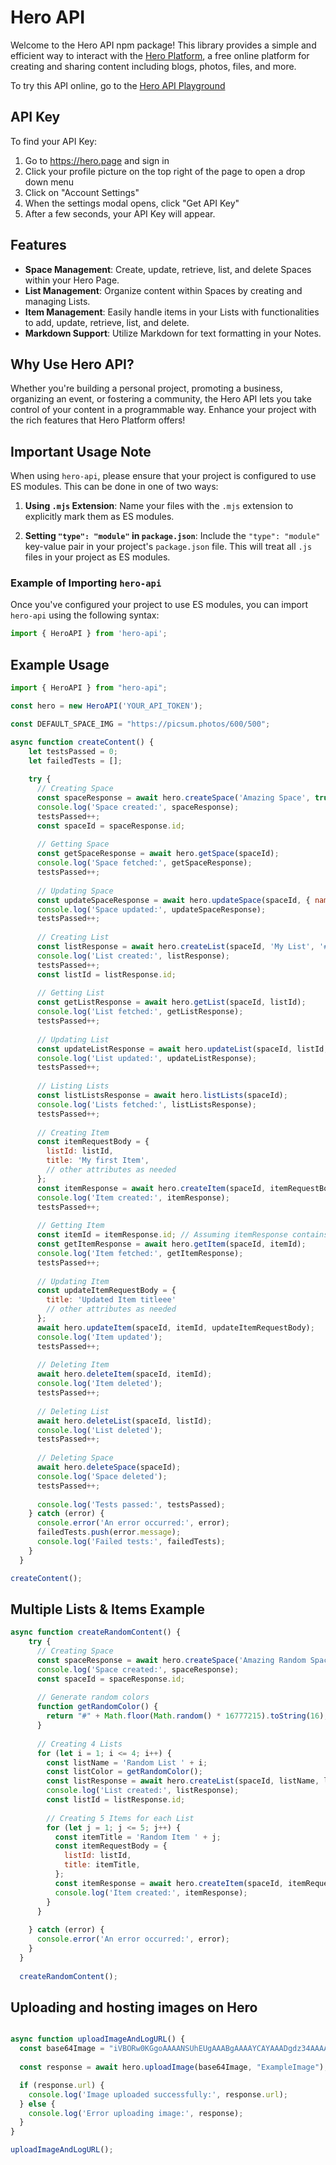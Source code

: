 # Hero API

Welcome to the Hero API npm package! This library provides a simple and efficient way to interact with the [Hero Platform](https://hero.page), a free online platform for creating and sharing content including blogs, photos, files, and more.

To try this API online, go to the [Hero API Playground](https://hero.mintlify.app/space/create-a-new-space)

## API Key
To find your API Key: 
1. Go to https://hero.page and sign in
2. Click your profile picture on the top right of the page to open a drop down menu
3. Click on "Account Settings"
4. When the settings modal opens, click "Get API Key"
5. After a few seconds, your API Key will appear.

## Features

- **Space Management**: Create, update, retrieve, list, and delete Spaces within your Hero Page.
- **List Management**: Organize content within Spaces by creating and managing Lists.
- **Item Management**: Easily handle items in your Lists with functionalities to add, update, retrieve, list, and delete.
- **Markdown Support**: Utilize Markdown for text formatting in your Notes.

## Why Use Hero API?

Whether you're building a personal project, promoting a business, organizing an event, or fostering a community, the Hero API lets you take control of your content in a programmable way. Enhance your project with the rich features that Hero Platform offers!

## Important Usage Note

When using `hero-api`, please ensure that your project is configured to use ES modules. This can be done in one of two ways:

1. **Using `.mjs` Extension**: Name your files with the `.mjs` extension to explicitly mark them as ES modules.

2. **Setting `"type": "module"` in `package.json`**: Include the `"type": "module"` key-value pair in your project's `package.json` file. This will treat all `.js` files in your project as ES modules.

### Example of Importing `hero-api`

Once you've configured your project to use ES modules, you can import `hero-api` using the following syntax:

```javascript
import { HeroAPI } from 'hero-api';
```

## Example Usage

```javascript
import { HeroAPI } from "hero-api";

const hero = new HeroAPI('YOUR_API_TOKEN');

const DEFAULT_SPACE_IMG = "https://picsum.photos/600/500";

async function createContent() {
    let testsPassed = 0;
    let failedTests = [];
  
    try {
      // Creating Space
      const spaceResponse = await hero.createSpace('Amazing Space', true, DEFAULT_SPACE_IMG);
      console.log('Space created:', spaceResponse);
      testsPassed++;
      const spaceId = spaceResponse.id;
  
      // Getting Space
      const getSpaceResponse = await hero.getSpace(spaceId);
      console.log('Space fetched:', getSpaceResponse);
      testsPassed++;
  
      // Updating Space
      const updateSpaceResponse = await hero.updateSpace(spaceId, { name: 'Updated Space', isPublic: true, img: "https://picsum.photos/600/400" });
      console.log('Space updated:', updateSpaceResponse);
      testsPassed++;
  
      // Creating List
      const listResponse = await hero.createList(spaceId, 'My List', '#FF5733');
      console.log('List created:', listResponse);
      testsPassed++;
      const listId = listResponse.id;
  
      // Getting List
      const getListResponse = await hero.getList(spaceId, listId);
      console.log('List fetched:', getListResponse);
      testsPassed++;
  
      // Updating List
      const updateListResponse = await hero.updateList(spaceId, listId, 'Updated List', '#00FF00');
      console.log('List updated:', updateListResponse);
      testsPassed++;
  
      // Listing Lists
      const listListsResponse = await hero.listLists(spaceId);
      console.log('Lists fetched:', listListsResponse);
      testsPassed++;
  
      // Creating Item
      const itemRequestBody = {
        listId: listId,
        title: 'My first Item',
        // other attributes as needed
      };
      const itemResponse = await hero.createItem(spaceId, itemRequestBody);
      console.log('Item created:', itemResponse);
      testsPassed++;
  
      // Getting Item
      const itemId = itemResponse.id; // Assuming itemResponse contains the item ID
      const getItemResponse = await hero.getItem(spaceId, itemId);
      console.log('Item fetched:', getItemResponse);
      testsPassed++;
  
      // Updating Item
      const updateItemRequestBody = {
        title: 'Updated Item titleee'
        // other attributes as needed
      };
      await hero.updateItem(spaceId, itemId, updateItemRequestBody);
      console.log('Item updated');
      testsPassed++;
  
      // Deleting Item
      await hero.deleteItem(spaceId, itemId);
      console.log('Item deleted');
      testsPassed++;
  
      // Deleting List
      await hero.deleteList(spaceId, listId);
      console.log('List deleted');
      testsPassed++;
  
      // Deleting Space
      await hero.deleteSpace(spaceId);
      console.log('Space deleted');
      testsPassed++;
  
      console.log('Tests passed:', testsPassed);
    } catch (error) {
      console.error('An error occurred:', error);
      failedTests.push(error.message);
      console.log('Failed tests:', failedTests);
    }
  }

createContent();
```

## Multiple Lists & Items Example

```javascript
async function createRandomContent() {
    try {
      // Creating Space
      const spaceResponse = await hero.createSpace('Amazing Random Space', true);
      console.log('Space created:', spaceResponse);
      const spaceId = spaceResponse.id;
  
      // Generate random colors
      function getRandomColor() {
        return "#" + Math.floor(Math.random() * 16777215).toString(16);
      }
  
      // Creating 4 Lists
      for (let i = 1; i <= 4; i++) {
        const listName = 'Random List ' + i;
        const listColor = getRandomColor();
        const listResponse = await hero.createList(spaceId, listName, listColor);
        console.log('List created:', listResponse);
        const listId = listResponse.id;
  
        // Creating 5 Items for each List
        for (let j = 1; j <= 5; j++) {
          const itemTitle = 'Random Item ' + j;
          const itemRequestBody = {
            listId: listId,
            title: itemTitle,
          };
          const itemResponse = await hero.createItem(spaceId, itemRequestBody);
          console.log('Item created:', itemResponse);
        }
      }
  
    } catch (error) {
      console.error('An error occurred:', error);
    }
  }
  
  createRandomContent();
  ```

  ## Uploading and hosting images on Hero
  ```javascript

async function uploadImageAndLogURL() {
    const base64Image = "iVBORw0KGgoAAAANSUhEUgAAABgAAAAYCAYAAADgdz34AAAABHNCSVQICAgIfAhkiAAAAAlwSFlzAAAApgAAAKYB3X3/OAAAABl0RVh0U29mdHdhcmUAd3d3Lmlua3NjYXBlLm9yZ5vuPBoAAANCSURBVEiJtZZPbBtFFM..."; // Not a real base64 string, can find one with a quick google search!
    
    const response = await hero.uploadImage(base64Image, "ExampleImage");
  
    if (response.url) {
      console.log('Image uploaded successfully:', response.url);
    } else {
      console.log('Error uploading image:', response);
    }
  }
  
  uploadImageAndLogURL();
  ```